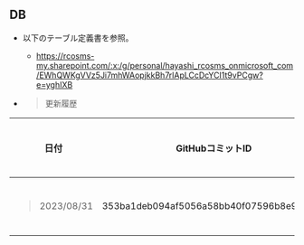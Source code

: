 ## DB

  - 以下のテーブル定義書を参照。
    
      - <https://rcosms-my.sharepoint.com/:x:/g/personal/hayashi_rcosms_onmicrosoft_com/EWhQWKgVVz5Ji7mhWAopjkkBh7rlApLCcDcYCI1t9vPCgw?e=yghIXB>

<!-- end list -->

  - > 更新履歴

<table>
<thead>
<tr class="header">
<th>日付</th>
<th>GitHubコミットID</th>
<th>更新内容</th>
</tr>
</thead>
<tbody>
<tr class="odd">
<td><blockquote>
<p>2023/08/31</p>
</blockquote></td>
<td>353ba1deb094af5056a58bb40f07596b8e95a562</td>
<td>初版作成</td>
</tr>
</tbody>
</table>